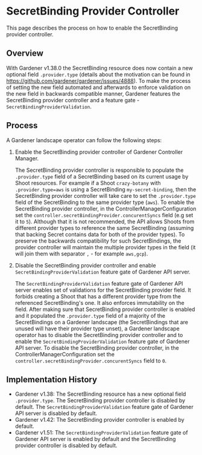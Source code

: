 # SecretBinding Provider Controller

This page describes the process on how to enable the SecretBinding provider controller.

## Overview

With Gardener v1.38.0 the SecretBinding resource does now contain a new optional field `.provider.type` (details about the motivation can be found in https://github.com/gardener/gardener/issues/4888). To make the process of setting the new field automated and afterwards to enforce validation on the new field in backwards compatible manner, Gardener features the SecretBinding provider controller and a feature gate - `SecretBindingProviderValidation`.

## Process

A Gardener landscape operator can follow the following steps:

1. Enable the SecretBinding provider controller of Gardener Controller Manager.

   The SecretBinding provider controller is responsible to populate the `.provider.type` field of a SecretBinding based on its current usage by Shoot resources. For example if a Shoot `crazy-botany` with `.provider.type=aws` is using a SecretBinding `my-secret-binding`, then the SecretBinding provider controller will take care to set the `.provider.type` field of the SecretBinding to the same provider type (`aws`).
   To enable the SecretBinding provider controller, in the ControllerManagerConfiguration set the `controller.secretBindingProvider.concurentSyncs` field (e.g set it to `5`).
   Although that it is not recommended, the API allows Shoots from different provider types to reference the same SecretBinding (assuming that backing Secret contains data for both of the provider types). To preserve the backwards compatibility for such SecretBindings, the provider controller will maintain the multiple provider types in the field (it will join them with separator `,` - for example `aws,gcp`).

2. Disable the SecretBinding provider controller and enable `SecretBindingProviderValidation` feature gate of Gardener API server.

   The `SecretBindingProviderValidation` feature gate of Gardener API server enables set of validations for the SecretBinding provider field. It forbids creating a Shoot that has a different provider type from the referenced SecretBinding's one. It also enforces immutability on the field.
   After making sure that SecretBinding provider controller is enabled and it populated the `.provider.type` field of a majority of the SecretBindings on a Gardener landscape (the SecretBindings that are unused will have their provider type unset), a Gardener landscape operator has to disable the SecretBinding provider controller and to enable the `SecretBindingProviderValidation` feature gate of Gardener API server. To disable the SecretBinding provider controller, in the ControllerManagerConfiguration set the `controller.secretBindingProvider.concurentSyncs` field to `0`.

## Implementation History

- Gardener v1.38: The SecretBinding resource has a new optional field `.provider.type`. The SecretBinding provider controller is disabled by default. The `SecretBindingProviderValidation` feature gate of Gardener API server is disabled by default.
- Gardener v1.42: The SecretBinding provider controller is enabled by default.
- Gardener v1.51: The `SecretBindingProviderValidation` feature gate of Gardener API server is enabled by default and the SecretBinding provider controller is disabled by default.
